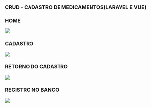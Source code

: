 <h3>CRUD - CADASTRO DE MEDICAMENTOS(LARAVEL E VUE)</h3>

<h3>HOME</h3>
<img src=https://user-images.githubusercontent.com/52868084/64073522-984e0280-cc75-11e9-8db4-3c0160838140.JPG>

<h3>CADASTRO</h3>
<img src=https://user-images.githubusercontent.com/52868084/64073523-98e69900-cc75-11e9-95b0-d5572f653b9a.JPG>

<h3>RETORNO DO CADASTRO</h3>
<img src=https://user-images.githubusercontent.com/52868084/64073524-98e69900-cc75-11e9-8169-a0fe596c35a7.JPG>

<h3>REGISTRO NO BANCO</h3>
<img src=https://user-images.githubusercontent.com/52868084/64073525-98e69900-cc75-11e9-93ac-348b3f79d64d.JPG>
